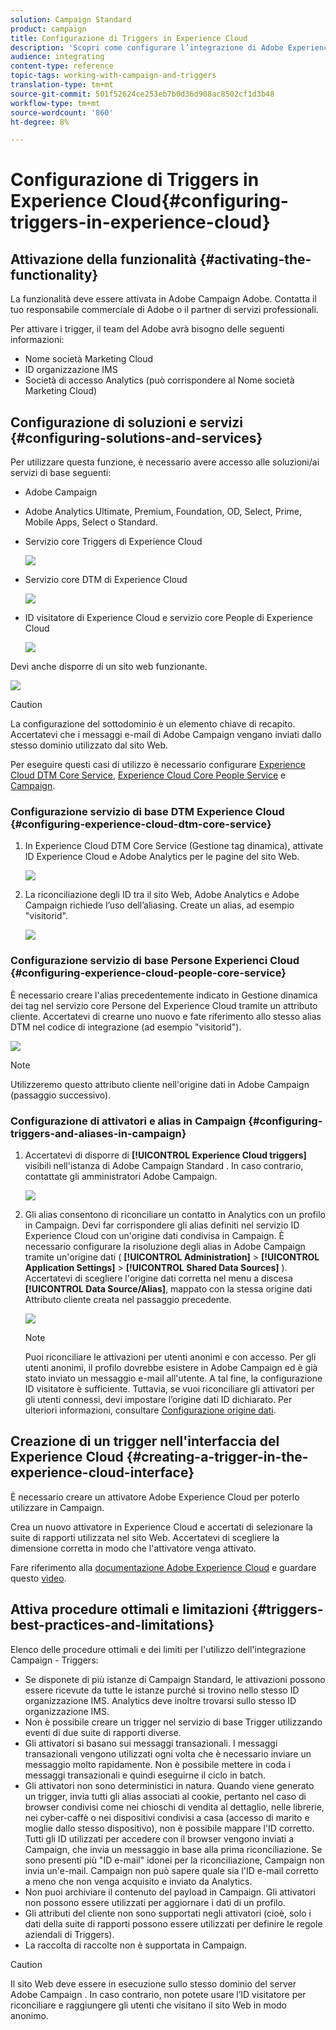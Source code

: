 ```yaml
---
solution: Campaign Standard
product: campaign
title: Configurazione di Triggers in Experience Cloud
description: 'Scopri come configurare l’integrazione di Adobe Experience Cloud Triggers per iniziare a inviare consegne personalizzate ai clienti in base ai comportamenti precedenti. '
audience: integrating
content-type: reference
topic-tags: working-with-campaign-and-triggers
translation-type: tm+mt
source-git-commit: 501f52624ce253eb7b0d36d908ac8502cf1d3b48
workflow-type: tm+mt
source-wordcount: '860'
ht-degree: 8%

---
```



# Configurazione di Triggers in Experience Cloud{#configuring-triggers-in-experience-cloud}

## Attivazione della funzionalità {#activating-the-functionality}

La funzionalità deve essere attivata in  Adobe Campaign  Adobe. Contatta il tuo  responsabile commerciale di Adobe o il partner di servizi professionali.

Per attivare i trigger, il team del Adobe  avrà bisogno delle seguenti informazioni:

* Nome società Marketing Cloud
* ID organizzazione IMS
* Società di accesso Analytics (può corrispondere al Nome società Marketing Cloud)

## Configurazione di soluzioni e servizi {#configuring-solutions-and-services}

Per utilizzare questa funzione, è necessario avere accesso alle soluzioni/ai servizi di base seguenti:

* Adobe Campaign
* Adobe Analytics Ultimate, Premium, Foundation, OD, Select, Prime, Mobile Apps, Select o Standard.
* Servizio core Triggers di Experience Cloud

   ![](assets/trigger_uc_prereq_1.png)

* Servizio core DTM di Experience Cloud

   ![](assets/trigger_uc_prereq_2.png)

* ID visitatore di Experience Cloud e servizio core People di Experience Cloud

   ![](assets/trigger_uc_prereq_3.png)

Devi anche disporre di un sito web funzionante.

![](assets/trigger_uc_prereq_4.png)

>[!CAUTION]
>
>La configurazione del sottodominio è un elemento chiave di recapito. Accertatevi che i messaggi e-mail di  Adobe Campaign vengano inviati dallo stesso dominio utilizzato dal sito Web.

Per eseguire questi casi di utilizzo è necessario configurare [ Experience Cloud DTM Core Service](#configuring-experience-cloud-dtm-core-service), [ Experience Cloud Core People Service](#configuring-experience-cloud-people-core-service) e [Campaign](#configuring-triggers-and-aliases-in-campaign).

### Configurazione  servizio di base DTM Experience Cloud {#configuring-experience-cloud-dtm-core-service}

1. In  Experience Cloud DTM Core Service (Gestione tag dinamica), attivate  ID Experience Cloud e  Adobe Analytics per le pagine del sito Web.

   ![](assets/trigger_uc_conf_1.png)

1. La riconciliazione degli ID tra il sito Web,  Adobe Analytics e  Adobe Campaign richiede l’uso dell’aliasing. Create un alias, ad esempio &quot;visitorid&quot;.

   ![](assets/trigger_uc_conf_2.png)

### Configurazione  servizio di base Persone Experienci Cloud {#configuring-experience-cloud-people-core-service}

È necessario creare l&#39;alias precedentemente indicato in Gestione dinamica dei tag nel servizio core Persone del Experience Cloud  tramite un attributo cliente. Accertatevi di crearne uno nuovo e fate riferimento allo stesso alias DTM nel codice di integrazione (ad esempio &quot;visitorid&quot;).

![](assets/trigger_uc_conf_3.png)

>[!NOTE]
>
>Utilizzeremo questo attributo cliente nell&#39;origine dati in  Adobe Campaign (passaggio successivo).

### Configurazione di attivatori e alias in Campaign {#configuring-triggers-and-aliases-in-campaign}

1. Accertatevi di disporre di **[!UICONTROL Experience Cloud triggers]** visibili nell&#39;istanza di Adobe Campaign Standard . In caso contrario, contattate gli amministratori  Adobe Campaign.

   ![](assets/remarketing_1.png)

1. Gli alias consentono di riconciliare un contatto in Analytics con un profilo in Campaign. Devi far corrispondere gli alias definiti nel servizio ID Experience Cloud  con un&#39;origine dati condivisa in Campaign. È necessario configurare la risoluzione degli alias in  Adobe Campaign tramite un&#39;origine dati ( **[!UICONTROL Administration]** > **[!UICONTROL Application Settings]** > **[!UICONTROL Shared Data Sources]** ). Accertatevi di scegliere l&#39;origine dati corretta nel menu a discesa **[!UICONTROL Data Source/Alias]**, mappato con la stessa origine dati Attributo cliente creata nel passaggio precedente.

   ![](assets/trigger_uc_conf_5.png)

   >[!NOTE]
   >
   >Puoi riconciliare le attivazioni per utenti anonimi e con accesso. Per gli utenti anonimi, il profilo dovrebbe esistere in  Adobe Campaign ed è già stato inviato un messaggio e-mail all&#39;utente. A tal fine, la configurazione ID visitatore è sufficiente. Tuttavia, se vuoi riconciliare gli attivatori per gli utenti connessi, devi impostare l’origine dati ID dichiarato. Per ulteriori informazioni, consultare [Configurazione origine dati](../../integrating/using/provisioning-and-configuring-integration-with-audience-manager-or-people-core-service.md#step-2--configure-the-data-sources).

## Creazione di un trigger nell&#39;interfaccia del Experience Cloud  {#creating-a-trigger-in-the-experience-cloud-interface}

È necessario creare un attivatore Adobe Experience Cloud per poterlo utilizzare in Campaign.

Crea un nuovo attivatore in  Experience Cloud e accertati di selezionare la suite di rapporti utilizzata nel sito Web. Accertatevi di scegliere la dimensione corretta in modo che l&#39;attivatore venga attivato.

Fare riferimento alla [documentazione Adobe Experience Cloud](https://docs.adobe.com/content/help/it-IT/core-services/interface/activation/triggers.html) e guardare questo [video](https://helpx.adobe.com/it/marketing-cloud/how-to/email-marketing.html#step-two).

## Attiva procedure ottimali e limitazioni {#triggers-best-practices-and-limitations}

Elenco delle procedure ottimali e dei limiti per l&#39;utilizzo dell&#39;integrazione Campaign - Triggers:

* Se disponete di più istanze di Campaign Standard, le attivazioni possono essere ricevute da tutte le istanze purché si trovino nello stesso ID organizzazione IMS. Analytics deve inoltre trovarsi sullo stesso ID organizzazione IMS.
* Non è possibile creare un trigger nel servizio di base Trigger utilizzando eventi di due suite di rapporti diverse.
* Gli attivatori si basano sui messaggi transazionali. I messaggi transazionali vengono utilizzati ogni volta che è necessario inviare un messaggio molto rapidamente. Non è possibile mettere in coda i messaggi transazionali e quindi eseguirne il ciclo in batch.
* Gli attivatori non sono deterministici in natura. Quando viene generato un trigger, invia tutti gli alias associati al cookie, pertanto nel caso di browser condivisi come nei chioschi di vendita al dettaglio, nelle librerie, nei cyber-caffè o nei dispositivi condivisi a casa (accesso di marito e moglie dallo stesso dispositivo), non è possibile mappare l&#39;ID corretto. Tutti gli ID utilizzati per accedere con il browser vengono inviati a Campaign, che invia un messaggio in base alla prima riconciliazione. Se sono presenti più &quot;ID e-mail&quot; idonei per la riconciliazione, Campaign non invia un&#39;e-mail. Campaign non può sapere quale sia l&#39;ID e-mail corretto a meno che non venga acquisito e inviato da Analytics.
* Non puoi archiviare il contenuto del payload in Campaign. Gli attivatori non possono essere utilizzati per aggiornare i dati di un profilo.
* Gli attributi del cliente non sono supportati negli attivatori (cioè, solo i dati della suite di rapporti possono essere utilizzati per definire le regole aziendali di Triggers).
* La raccolta di raccolte non è supportata in Campaign.

>[!CAUTION]
>
>Il sito Web deve essere in esecuzione sullo stesso dominio del server Adobe Campaign . In caso contrario, non potete usare l’ID visitatore per riconciliare e raggiungere gli utenti che visitano il sito Web in modo anonimo.

